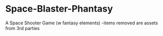 # Space-Blaster-Phantasy
A  Space Shooter Game (w fantasy elements)
 -items removed are assets from 3rd parties

